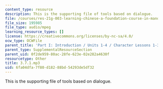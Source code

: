 ```yaml
---
content_type: resource
description: This is the supporting file of tools based on dialogue.
file: /courses/res-21g-003-learning-chinese-a-foundation-course-in-mandarin-spring-2011/6fa04dfa7f80d18288bd54293de5df32_3.7.1.mp3
file_size: 195985
file_type: audio/mpeg
learning_resource_types: []
license: https://creativecommons.org/licenses/by-nc-sa/4.0/
ocw_type: OCWFile
parent_title: 'Part I: Introduction / Units 1-4 / Character Lessons 1-3'
parent_type: SupplementalResourceSection
parent_uid: 0f2de959-80ac-28fe-623e-02e282a4630f
resourcetype: Other
title: 3.7.1.mp3
uid: 6fa04dfa-7f80-d182-88bd-54293de5df32
---
```

This is the supporting file of tools based on dialogue.